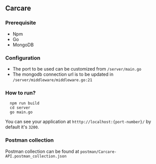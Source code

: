 ## Carcare

### Prerequisite

- Npm
- Go
- MongoDB

### Configuration

- The port to be used can be customized from `/server/main.go`
- The mongodb connection url is to be updated in `/server/middleware/middleware.go:21`

### How to run?

```
  npm run build
  cd server
  go main.go
```

You can see your application at `htttp://localhost:{port-number}/` by default it's `3200`.

### Postman collection

Postman collection can be found at `postman/Carcare-API.postman_collection.json`
